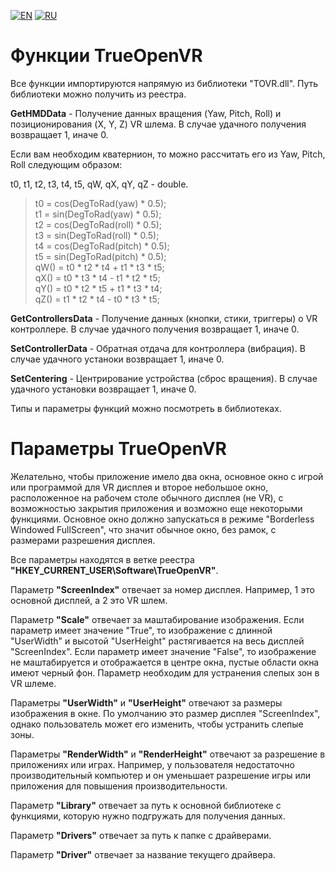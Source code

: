 ﻿[![EN](https://user-images.githubusercontent.com/9499881/27683803-659dc988-5cd8-11e7-9c05-0b747e917666.png)](https://github.com/TrueOpenVR/TrueOpenVR-Core/blob/master/Library/README.md) [![RU](https://user-images.githubusercontent.com/9499881/27683795-5b0fbac6-5cd8-11e7-929c-057833e01fb1.png)](https://github.com/TrueOpenVR/TrueOpenVR-Core/blob/master/Library/README.RU.md)
# Функции TrueOpenVR
Все функции импортируются напрямую из библиотеки "TOVR.dll". Путь библиотеки можно получить из реестра. 


**GetHMDData** - Получение данных вращения (Yaw, Pitch, Roll) и позиционирования (X, Y, Z) VR шлема. В случае удачного получения возвращает 1, иначе 0. 

Если вам необходим кватернион, то можно рассчитать его из Yaw, Pitch, Roll следующим образом:

t0, t1, t2, t3, t4, t5, qW, qX, qY, qZ - double.
>t0 = cos(DegToRad(yaw) * 0.5);<br>
>t1 = sin(DegToRad(yaw) * 0.5);<br>
>t2 = cos(DegToRad(roll) * 0.5);<br>
>t3 = sin(DegToRad(roll) * 0.5);<br>
>t4 = cos(DegToRad(pitch) * 0.5);<br>
>t5 = sin(DegToRad(pitch) * 0.5);<br>
>qW() = t0 * t2 * t4 + t1 * t3 * t5;<br>
>qX() = t0 * t3 * t4 - t1 * t2 * t5;<br>
>qY() = t0 * t2 * t5 + t1 * t3 * t4;<br>
>qZ() = t1 * t2 * t4 - t0 * t3 * t5;<br>


**GetControllersData** - Получение данных (кнопки, стики, триггеры) о VR контроллере. В случае удачного получения возвращает 1, иначе 0. 


**SetControllerData** - Обратная отдача для контроллера (вибрация). В случае удачного устаноки возвращает 1, иначе 0. 


**SetCentering** - Центрирование устройства (сброс вращения). В случае удачного установки возвращает 1, иначе 0. 


Типы и параметры функций можно посмотреть в библиотеках.

# Параметры TrueOpenVR
Желательно, чтобы приложение имело два окна, основное окно с игрой или программой для VR дисплея и второе небольшое окно, расположенное на рабочем столе обычного дисплея (не VR), с возможностью закрытия приложения и возможно еще некоторыми функциями. 
Основное окно должно запускаться в режиме "Borderless Windowed FullScreen", что значит обычное окно, без рамок, с размерами разрешения дисплея.


Все параметры находятся в ветке реестра **"HKEY_CURRENT_USER\Software\TrueOpenVR"**.


Параметр **"ScreenIndex"** отвечает за номер дисплея. Например, 1 это основной дисплей, а 2 это VR шлем.


Параметр **"Scale"** отвечает за маштабирование изображения. Если параметр имеет значение "True", то изображение с длинной "UserWidth" и высотой "UserHeight" растягивается на весь дисплей "ScreenIndex". 
Если параметр имеет значение "False", то изображение не маштабируется и отображается в центре окна, пустые области окна имеют черный фон. Параметр необходим для устранения слепых зон в VR шлеме.

Параметры **"UserWidth"** и **"UserHeight"** отвечают за размеры изображения в окне. По умолчанию это размер дисплея "ScreenIndex", однако пользователь может его изменить, чтобы устранить слепые зоны.


Параметры **"RenderWidth"** и **"RenderHeight"** отвечают за разрешение в приложениях или играх. Например, у пользователя недостаточно производительный компьютер и он уменьшает разрешение игры или приложения для повышения производительности.


Параметр **"Library"** отвечает за путь к основной библиотеке с функциями, которую нужно подгружать для получения данных.

Параметр **"Drivers"** отвечает за путь к папке с драйверами.

Параметр **"Driver"** отвечает за название текущего драйвера.